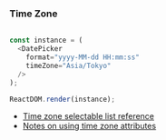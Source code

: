 ### Time Zone

<!--start-code-->

```js

const instance = (
  <DatePicker
    format="yyyy-MM-dd HH:mm:ss"
    timeZone="Asia/Tokyo"
  />
);

ReactDOM.render(instance);
```

<!--end-code-->

- [Time zone selectable list reference](https://rsuitejs.com/components/date-picker#Time%20Zone%20List)
- [Notes on using time zone attributes](https://rsuitejs.com/components/date-picker#Time%20Zone%20Tips)
